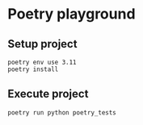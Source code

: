 # Poetry playground

## Setup project

```
poetry env use 3.11
poetry install
```


## Execute project

```
poetry run python poetry_tests
```

